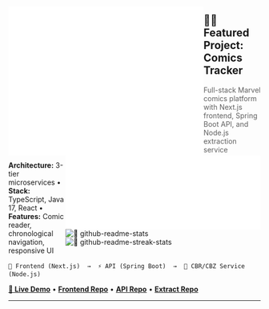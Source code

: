 [<img align="left" width="390" alt="🦇 metrics classic" src="https://raw.githubusercontent.com/YanisHlali/YanisHlali/main/metrics.classic.svg">](#)

[<img align="right" width="390" alt="🦇 wakatime" src="https://raw.githubusercontent.com/YanisHlali/YanisHlali/main/metrics.plugin.wakatime.svg">](#)

[<img align="right" width="390" alt="🦇 github-readme-stats" src="https://github-readme-stats.vercel.app/api?username=YanisHlali&hide_border=true&show_icons=true&theme=tokyonight&bg_color=FF000000&text_color=777777">](#)

[<img align="right" width="390" alt="🦇 github-readme-streak-stats" src="http://github-readme-streak-stats.herokuapp.com?user=YanisHlali&theme=tokyonight&hide_border=true&dates=777777&background=FF000000">](#)



## 🦸‍♂️ Featured Project: Comics Tracker

> Full-stack Marvel comics platform with Next.js frontend, Spring Boot API, and Node.js extraction service

**Architecture:** 3-tier microservices • **Stack:** TypeScript, Java 17, React • **Features:** Comic reader, chronological navigation, responsive UI

```
🎯 Frontend (Next.js)  →  ⚡ API (Spring Boot)  →  📖 CBR/CBZ Service (Node.js)
```

[**📱 Live Demo**](https://comics-tracker.vercel.app) • [**Frontend Repo**](https://github.com/YanisHlali/comics-tracker) • [**API Repo**](https://github.com/YanisHlali/comics-tracker-api) • [**Extract Repo**](https://github.com/YanisHlali/comics-tracker-extract)

---